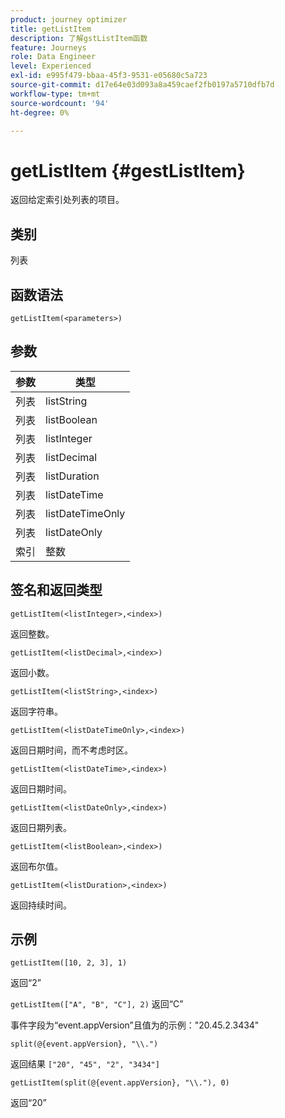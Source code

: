```yaml
---
product: journey optimizer
title: getListItem
description: 了解gstListItem函数
feature: Journeys
role: Data Engineer
level: Experienced
exl-id: e995f479-bbaa-45f3-9531-e05680c5a723
source-git-commit: d17e64e03d093a8a459caef2fb0197a5710dfb7d
workflow-type: tm+mt
source-wordcount: '94'
ht-degree: 0%

---
```


# getListItem {#gestListItem}

返回给定索引处列表的项目。

## 类别

列表

## 函数语法

`getListItem(<parameters>)`

## 参数

| 参数 | 类型 |
|-----------|------------------|
| 列表 | listString |
| 列表 | listBoolean |
| 列表 | listInteger |
| 列表 | listDecimal |
| 列表 | listDuration |
| 列表 | listDateTime |
| 列表 | listDateTimeOnly |
| 列表 | listDateOnly |
| 索引 | 整数 |

## 签名和返回类型

`getListItem(<listInteger>,<index>)`

返回整数。

`getListItem(<listDecimal>,<index>)`

返回小数。

`getListItem(<listString>,<index>)`

返回字符串。

`getListItem(<listDateTimeOnly>,<index>)`

返回日期时间，而不考虑时区。

`getListItem(<listDateTime>,<index>)`

返回日期时间。

`getListItem(<listDateOnly>,<index>)`

返回日期列表。

`getListItem(<listBoolean>,<index>)`

返回布尔值。

`getListItem(<listDuration>,<index>)`

返回持续时间。

## 示例

`getListItem([10, 2, 3], 1)`

返回“2”

`getListItem(["A", "B", "C"], 2)`
返回“C”

事件字段为“event.appVersion”且值为的示例：&quot;20.45.2.3434&quot;

`split(@{event.appVersion}, "\\.")`

返回结果 `["20", "45", "2", "3434"]`

`getListItem(split(@{event.appVersion}, "\\."), 0)`

返回“20”

